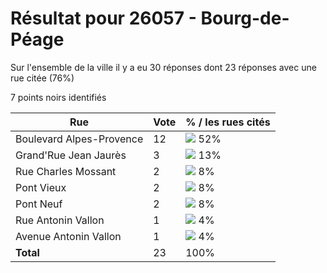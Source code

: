 # Résultat pour 26057 - Bourg-de-Péage

Sur l'ensemble de la ville il y a eu 30 réponses dont 23 réponses avec une rue citée (76%)

7 points noirs identifiés

| Rue | Vote | % / les rues cités|
|-----|------|-------------------|
| Boulevard Alpes-Provence | 12 | <img src="../../img/bar_52.gif" />&nbsp;52%|
| Grand'Rue Jean Jaurès | 3 | <img src="../../img/bar_13.gif" />&nbsp;13%|
| Rue Charles Mossant | 2 | <img src="../../img/bar_8.gif" />&nbsp;8%|
| Pont Vieux | 2 | <img src="../../img/bar_8.gif" />&nbsp;8%|
| Pont Neuf | 2 | <img src="../../img/bar_8.gif" />&nbsp;8%|
| Rue Antonin Vallon | 1 | <img src="../../img/bar_4.gif" />&nbsp;4%|
| Avenue Antonin Vallon | 1 | <img src="../../img/bar_4.gif" />&nbsp;4%|
| **Total** | 23 | 100%|
